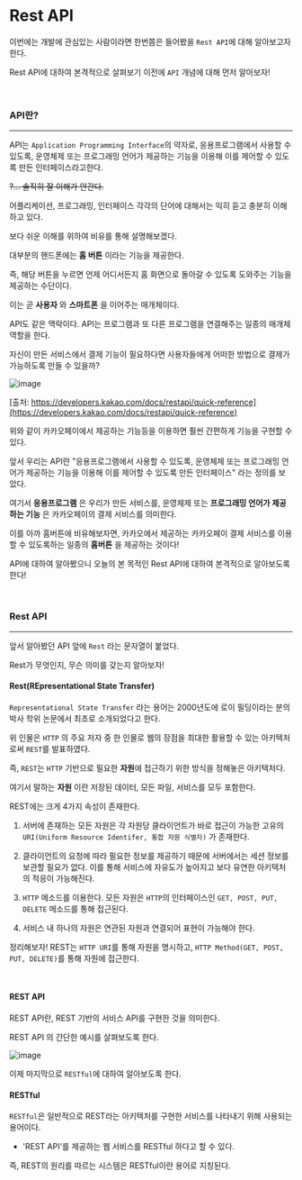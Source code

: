 #  Rest API


이번에는 개발에 관심있는 사람이라면 한번쯤은 들어봤을 `Rest API`에 대해 알아보고자 한다.

Rest API에 대하여 본격적으로 살펴보기 이전에 `API` 개념에 대해 먼저 알아보자!

<br>

### API란?
---

API는 `Application Programming Interface`의 약자로, 응용프로그램에서 사용할 수 있도록, 운영체제 또는 프로그래밍 언어가 제공하는 기능을 이용해 이를 제어할 수 있도록 만든 인터페이스라고한다.

~~?... 솔직히 잘 이해가 안간다.~~

어플리케이션, 프로그래밍, 인터페이스 각각의 단어에 대해서는 익히 듣고 충분히 이해하고 있다.

보다 쉬운 이해를 위하여 비유를 통해 설명해보겠다.

대부분의 핸드폰에는 **홈 버튼** 이라는 기능을 제공한다.

즉, 해당 버튼을 누르면 언제 어디서든지 홈 화면으로 돌아갈 수 있도록 도와주는 기능을 제공하는 수단이다.

이는 곧 **사용자** 와 **스마트폰** 을 이어주는 매개체이다.

API도 같은 맥락이다. API는 프로그램과 또 다른 프로그램을 연결해주는 일종의 매개체 역할을 한다.

자신이 만든 서비스에서 결제 기능이 필요하다면 사용자들에게 어떠한 방법으로 결제가 가능하도록 만들 수 있을까?

![image](https://user-images.githubusercontent.com/33051018/82121601-4f20ed00-97c9-11ea-855e-491d8f09cad5.png)

[출처: https://developers.kakao.com/docs/restapi/quick-reference](https://developers.kakao.com/docs/restapi/quick-reference)

위와 같이 카카오페이에서 제공하는 기능등을 이용하면 훨씬 간편하게 기능을 구현할 수 있다.

앞서 우리는 API란 "응용프로그램에서 사용할 수 있도록, 운영체제 또는 프로그래밍 언어가 제공하는 기능을 이용해 이를 제어할 수 있도록 만든 인터페이스" 라는 정의를 보았다.

여기서 **응용프로그램** 은 우리가 만든 서비스를, 운영체제 또는 **프로그래밍 언어가 제공하는 기능** 은 카카오페이의 결제 서비스를 의미한다.

이를 아까 홈버튼에 비유해보자면, 카카오에서 제공하는 카카오페이 결제 서비스를 이용할 수 있도록하는 일종의 **홈버튼** 을 제공하는 것이다!

API에 대하여 알아봤으니 오늘의 본 목적인 Rest API에 대하여 본격적으로 알아보도록 한다!

<br>

### Rest API
---

앞서 알아봤던 API 앞에 `Rest` 라는 문자열이 붙었다.

Rest가 무엇인지, 무슨 의미를 갖는지 알아보자!

#### Rest(REpresentational State Transfer)

`Representational State Transfer` 라는 용어는 2000년도에 로이 필딩이라는 분의 박사 학위 논문에서 최초로 소개되었다고 한다.

위 인물은 `HTTP` 의 주요 저자 중 한 인물로 웹의 장점을 최대한 활용할 수 있는 아키텍처로써 `REST`를 발표하였다.

즉, `REST`는 `HTTP` 기반으로 필요한 **자원**에 접근하기 위한 방식을 정해놓은 아키텍처다.

여기서 말하는 **자원** 이란 저장된 데이터, 모든 파일, 서비스를 모두 포함한다.

REST에는 크게 4가지 속성이 존재한다.

1. 서버에 존재하는 모든 자원은 각 자원당 클라이언트가 바로 접근이 가능한 고유의 `URI(Uniform Resource Identifer, 통합 자원 식별자)` 가 존재한다.

2. 클라이언트의 요청에 따라 필요한 정보를 제공하기 때문에 서버에서는 세션 정보를 보관할 필요가 없다. 이를 통해 서비스에 자유도가 높아지고 보다 유연한 아키텍처의 적응이 가능해진다.

3. `HTTP` 메소드를 이용한다. 모든 자원은 `HTTP`의 인터페이스인 `GET, POST, PUT, DELETE` 메소드를 통해 접근된다.

4. 서비스 내 하나의 자원은 연관된 자원과 연결되어 표현이 가능해야 한다.

정리해보자! REST는 `HTTP URI`를 통해 자원을 명시하고, `HTTP Method(GET, POST, PUT, DELETE)`를 통해 자원에 접근한다.

<br>

#### REST API

REST API란, REST 기반의 서비스 API를 구현한 것을 의미한다.

REST API 의 간단한 예시를 살펴보도록 한다.

![image](https://user-images.githubusercontent.com/33051018/82122043-16364780-97cc-11ea-99b4-68640aaa130d.png)


이제 마지막으로 `RESTful`에 대하여 알아보도록 한다.

#### RESTful

`RESTful`은 일반적으로 REST라는 아키텍처를 구현한 서비스를 나타내기 위해 사용되는 용어이다.

- 'REST API'를 제공하는 웹 서비스를 RESTful 하다고 할 수 있다.

즉, REST의 원리를 따르는 시스템은 RESTful이란 용어로 지칭된다.




